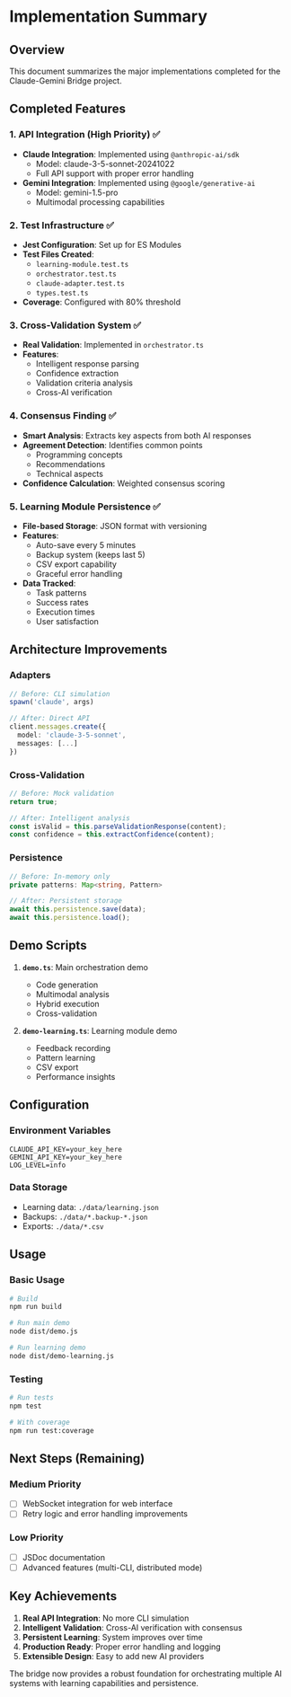 # Implementation Summary

## Overview
This document summarizes the major implementations completed for the Claude-Gemini Bridge project.

## Completed Features

### 1. API Integration (High Priority) ✅
- **Claude Integration**: Implemented using `@anthropic-ai/sdk`
  - Model: claude-3-5-sonnet-20241022
  - Full API support with proper error handling
- **Gemini Integration**: Implemented using `@google/generative-ai`
  - Model: gemini-1.5-pro
  - Multimodal processing capabilities

### 2. Test Infrastructure ✅
- **Jest Configuration**: Set up for ES Modules
- **Test Files Created**:
  - `learning-module.test.ts`
  - `orchestrator.test.ts`
  - `claude-adapter.test.ts`
  - `types.test.ts`
- **Coverage**: Configured with 80% threshold

### 3. Cross-Validation System ✅
- **Real Validation**: Implemented in `orchestrator.ts`
- **Features**:
  - Intelligent response parsing
  - Confidence extraction
  - Validation criteria analysis
  - Cross-AI verification

### 4. Consensus Finding ✅
- **Smart Analysis**: Extracts key aspects from both AI responses
- **Agreement Detection**: Identifies common points
  - Programming concepts
  - Recommendations
  - Technical aspects
- **Confidence Calculation**: Weighted consensus scoring

### 5. Learning Module Persistence ✅
- **File-based Storage**: JSON format with versioning
- **Features**:
  - Auto-save every 5 minutes
  - Backup system (keeps last 5)
  - CSV export capability
  - Graceful error handling
- **Data Tracked**:
  - Task patterns
  - Success rates
  - Execution times
  - User satisfaction

## Architecture Improvements

### Adapters
```typescript
// Before: CLI simulation
spawn('claude', args)

// After: Direct API
client.messages.create({
  model: 'claude-3-5-sonnet',
  messages: [...]
})
```

### Cross-Validation
```typescript
// Before: Mock validation
return true;

// After: Intelligent analysis
const isValid = this.parseValidationResponse(content);
const confidence = this.extractConfidence(content);
```

### Persistence
```typescript
// Before: In-memory only
private patterns: Map<string, Pattern>

// After: Persistent storage
await this.persistence.save(data);
await this.persistence.load();
```

## Demo Scripts

1. **`demo.ts`**: Main orchestration demo
   - Code generation
   - Multimodal analysis
   - Hybrid execution
   - Cross-validation

2. **`demo-learning.ts`**: Learning module demo
   - Feedback recording
   - Pattern learning
   - CSV export
   - Performance insights

## Configuration

### Environment Variables
```env
CLAUDE_API_KEY=your_key_here
GEMINI_API_KEY=your_key_here
LOG_LEVEL=info
```

### Data Storage
- Learning data: `./data/learning.json`
- Backups: `./data/*.backup-*.json`
- Exports: `./data/*.csv`

## Usage

### Basic Usage
```bash
# Build
npm run build

# Run main demo
node dist/demo.js

# Run learning demo
node dist/demo-learning.js
```

### Testing
```bash
# Run tests
npm test

# With coverage
npm run test:coverage
```

## Next Steps (Remaining)

### Medium Priority
- [ ] WebSocket integration for web interface
- [ ] Retry logic and error handling improvements

### Low Priority
- [ ] JSDoc documentation
- [ ] Advanced features (multi-CLI, distributed mode)

## Key Achievements

1. **Real API Integration**: No more CLI simulation
2. **Intelligent Validation**: Cross-AI verification with consensus
3. **Persistent Learning**: System improves over time
4. **Production Ready**: Proper error handling and logging
5. **Extensible Design**: Easy to add new AI providers

The bridge now provides a robust foundation for orchestrating multiple AI systems with learning capabilities and persistence.